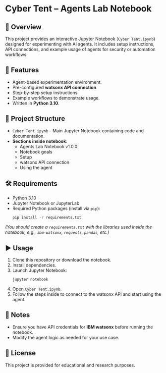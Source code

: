 # Cyber Tent – Agents Lab Notebook

## 📖 Overview
This project provides an interactive Jupyter Notebook (`Cyber Tent.ipynb`) designed for experimenting with AI agents. It includes setup instructions, API connections, and example usage of agents for security or automation workflows.

## 🚀 Features
- Agent-based experimentation environment.  
- Pre-configured **watsonx API connection**.  
- Step-by-step setup instructions.  
- Example workflows to demonstrate usage.  
- Written in **Python 3.10**.  

## 📂 Project Structure
- `Cyber Tent.ipynb` – Main Jupyter Notebook containing code and documentation.  
- **Sections inside notebook**:
  - Agents Lab Notebook v1.0.0  
  - Notebook goals  
  - Setup  
  - watsonx API connection  
  - Using the agent  

## 🛠 Requirements
- Python 3.10  
- Jupyter Notebook or JupyterLab  
- Required Python packages (install via `pip`):
  ```bash
  pip install -r requirements.txt
  ```

*(You should create a `requirements.txt` with the libraries used inside the notebook, e.g., `ibm-watsonx`, `requests`, `pandas`, etc.)*

## ▶️ Usage
1. Clone this repository or download the notebook.  
2. Install dependencies.  
3. Launch Jupyter Notebook:
   ```bash
   jupyter notebook
   ```
4. Open `Cyber Tent.ipynb`.  
5. Follow the steps inside to connect to the watsonx API and start using the agent.  

## 📌 Notes
- Ensure you have API credentials for **IBM watsonx** before running the notebook.  
- Modify the agent logic as needed for your use case.  

## 📜 License
This project is provided for educational and research purposes.  

